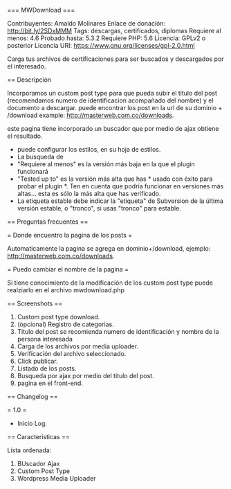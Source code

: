 === MWDownload ===

Contribuyentes: Amaldo Molinares
Enlace de donación: http://bit.ly/2SDxMMM
Tags: descargas, certificados, diplomas
Requiere al menos: 4.6
Probado hasta: 5.3.2
Requiere PHP: 5.6
Licencia: GPLv2 o posterior
Licencia URI: https://www.gnu.org/licenses/gpl-2.0.html

Carga tus archivos de certificaciones para ser buscados y descargados por el interesado.

== Descripción

Incorporamos un custom post type para que pueda subir el titulo del post (recomendamos numero de identificacion acompañado del nombre) y el documento a descargar.
puede encontrar los post en la url de su dominio + /download example: http://masterweb.com.co/downloads.

este pagina tiene incorporado un buscador que por medio de ajax obtiene el resultado.

* puede configurar los estilos, en su hoja de estilos.
* La busqueda de
* "Requiere al menos" es la versión más baja en la que el plugin funcionará
* "Tested up to" es la versión más alta que has * usado con éxito para probar el plugin *. Ten en cuenta que podría funcionar en
versiones más altas... esta es sólo la más alta que has verificado.
* La etiqueta estable debe indicar la "etiqueta" de Subversion de la última versión estable, o "tronco", si usas "tronco" para
estable.


== Preguntas frecuentes ==

= Donde encuentro la pagina de los posts =

Automaticamente la pagina se agrega en dominio+/download, ejemplo: http://masterweb.com.co/downloads.

= Puedo cambiar el nombre de la pagina =

Si tiene conocimiento de la modificación de los custom post type puede realziarlo en el archivo mwdownload.php

== Screenshots ==

1. Custom post type download.
2. (opcional) Registro de categorias.
3. Titulo del post se recomienda numero de identificación y nombre de la persona interesada
4. Carga de los archivos por media uploader.
5. Verificación del archivo seleccionado.
6. Click publicar.
7. Listado de los posts.
8. Busqueda por ajax por medio del titulo del post.
9. pagina en el front-end.

== Changelog ==

= 1.0 =
* Inicio Log.

== Caracteristicas ==

Lista ordenada:

1. BUscador Ajax
2. Custom Post Type
3. Wordpress Media Uploader
